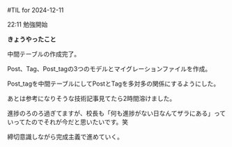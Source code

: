 #TIL for 2024-12-11

22:11 勉強開始

**きょうやったこと**

中間テーブルの作成完了。

Post、Tag、Post_tagの3つのモデルとマイグレーションファイルを作成。

Post_tagを中間テーブルにしてPostとTagを多対多の関係にするようにした。

あとは参考になりそうな技術記事見てたら2時間溶けました。

進捗のろのろ過ぎてますが、校長も「何も進捗がない日なんてザラにある」っていってたのでそれが今だと思いたいです。笑

締切意識しながら完成主義で進めていく。
